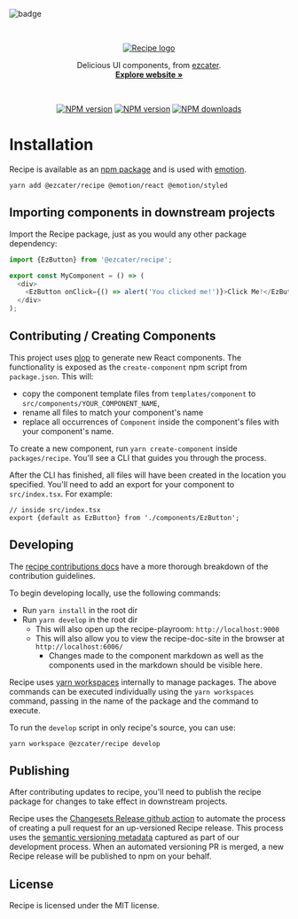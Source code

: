 ![badge](https://img.shields.io/endpoint?url=https://gist.githubusercontent.com/tuckerweibell/27228b9af08e477a7edff3e34f829454/raw/recipe.json)


<br>

<p align="center">
  <a href="https://recipe.ezcater.com/">
    <img src="https://user-images.githubusercontent.com/109814/82938935-8e390600-9f60-11ea-8526-c5c8471d642e.png" alt="Recipe logo" />
  </a>
</p>

<p align="center">
  Delicious UI components, from <a href="https://www.ezcater.com/">ezcater</a>.
  <br>
  <a href="https://recipe.ezcater.com/"><strong>Explore website »</strong></a>
</p>

<br>

<p align="center">
  <a href="https://npmjs.org/package/@ezcater/recipe"><img alt="NPM version" src="https://img.shields.io/npm/v/@ezcater/recipe.svg" /></a>
  <a href="https://npmjs.org/package/@ezcater/recipe"><img alt="NPM version" src="https://img.shields.io/bundlephobia/minzip/@ezcater/recipe" /></a>
  <a href="https://npmjs.org/package/@ezcater/recipe"><img alt="NPM downloads" src="https://img.shields.io/npm/dm/@ezcater/recipe.svg"></a>
</p>

# Installation

Recipe is available as an [npm package](https://www.npmjs.com/package/@ezcater/recipe) and is used with [emotion](https://www.npmjs.com/package/@emotion/react).

```
yarn add @ezcater/recipe @emotion/react @emotion/styled
```

## Importing components in downstream projects

Import the Recipe package, just as you would any other package dependency:

```js
import {EzButton} from '@ezcater/recipe';

export const MyComponent = () => (
  <div>
    <EzButton onClick={() => alert('You clicked me!')}>Click Me!</EzButton>
  </div>
);
```

## Contributing / Creating Components

This project uses [plop](https://www.npmjs.com/package/plop) to generate new React components. The functionality is exposed as the `create-component` npm script from `package.json`. This will:

- copy the component template files from `templates/component` to `src/components/YOUR_COMPONENT_NAME`,
- rename all files to match your component's name
- replace all occurrences of `Component` inside the component's files with your component's name.

To create a new component, run `yarn create-component` inside `packages/recipe`. You'll see a CLI that guides you through the process.

After the CLI has finished, all files will have been created in the location you specified. You'll need to add an export for your component to `src/index.tsx`. For example:

```tsx
// inside src/index.tsx
export {default as EzButton} from './components/EzButton';
```

## Developing

The [recipe contributions docs](https://recipe.ezcater.com/?path=/docs/guides-contributing--docs) have a more thorough breakdown of the contribution guidelines.

To begin developing locally, use the following commands:

- Run `yarn install` in the root dir
- Run `yarn develop` in the root dir
  - This will also open up the recipe-playroom: `http://localhost:9000`
  - This will also allow you to view the recipe-doc-site in the browser at `http://localhost:6006/`
    - Changes made to the component markdown as well as the components used in the markdown should be visible here.

Recipe uses [yarn workspaces](https://classic.yarnpkg.com/lang/en/docs/workspaces/) internally to manage packages. The above commands can be executed individually using the `yarn workspaces` command, passing in the name of the package and the command to execute.

To run the `develop` script in only recipe's source, you can use:

```term
yarn workspace @ezcater/recipe develop
```

## Publishing

After contributing updates to recipe, you'll need to publish the recipe package for changes to take effect in downstream projects.

Recipe uses the [Changesets Release github action](https://github.com/changesets/action) to automate the process of creating a pull request for an up-versioned Recipe release. This process uses the [semantic versioning metadata](#following-semantic-versioning) captured as part of our development process. When an automated versioning PR is merged, a new Recipe release will be published to npm on your behalf.

## License

Recipe is licensed under the MIT license.
